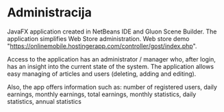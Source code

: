 # Administracija

JavaFX application created in NetBeans IDE and Gluon Scene Builder.
The application simplifies Web Store administration. Web store demo "https://onlinemobile.hostingerapp.com/controller/gost/index.php".

Access to the application has an administrator / manager who, after login, has an insight into the current state of the system.
The application allows easy managing of articles and users (deleting, adding and editing).

Also, the app offers information such as: 
  number of registered users, 
  daily earnings, 
  monthly earnings, 
  total earnings, 
  monthly statistics, 
  daily statistics, 
  annual statistics

